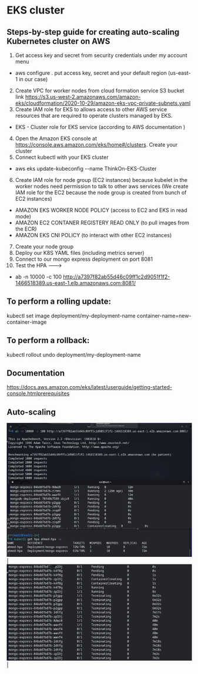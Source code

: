 # EKS cluster

## Steps-by-step guide for creating auto-scaling Kubernetes cluster on AWS
1. Get access key and secret from security credentials under my account menu
 - aws configure . put access key, secret and your default region (us-east-1 in our case)
2. Create VPC for worker nodes from cloud formation service
S3 bucket link
https://s3.us-west-2.amazonaws.com/amazon-eks/cloudformation/2020-10-29/amazon-eks-vpc-private-subnets.yaml
3. Create IAM role for EKS to allows access to other AWS service resources that are required to operate clusters managed by EKS.
 - EKS - Cluster role for EKS service (according to AWS documentation )
4. Open the Amazon EKS console at https://console.aws.amazon.com/eks/home#/clusters.
Create your cluster
5. Connect kubectl with your EKS cluster 
 - aws eks update-kubeconfig --name ThinkOn-EKS-Cluster
6. Create IAM role for node group (EC2 instances) because kubelet in the worker nodes need permission to talk to other aws services (We create IAM role for the EC2 because the node group is created from bunch of EC2 instances)
 - AMAZON EKS WORKER NODE POLICY (access to EC2 and EKS in read mode)
 - AMAZON EC2 CONTANER REGISTERY READ ONLY (to pull images from the ECR)
 - AMAZON EKS CNI POLICY (to interact with other EC2 instances)
7. Create your node group
8. Deploy our K8S YAML files (including metrics server)
9. Connect to our mongo express deployment on port 8081
10. Test the HPA --->
 -  ab -n 10000 -c 100 http://a7397f82ab55d46c09ff1c2d9051f1f2-1466518389.us-east-1.elb.amazonaws.com:8081/

## To perform a rolling update:
kubectl set image deployment/my-deployment-name container-name=new-container-image 

## To perform a rollback:
kubectl rollout undo deployment/my-deployment-name

## Documentation
https://docs.aws.amazon.com/eks/latest/userguide/getting-started-console.htmlprerequisites

## Auto-scaling
![Image](K8S-auto-scaler.png)|
![Image](K8S-auto-scaler-2.png)|
